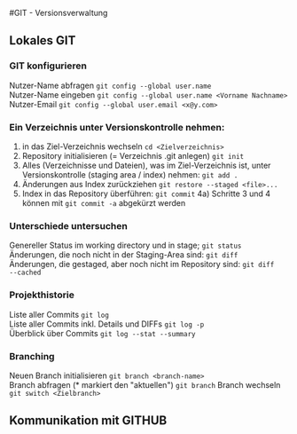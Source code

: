 #GIT - Versionsverwaltung

## Lokales GIT
### GIT konfigurieren
Nutzer-Name abfragen  ``git config --global user.name``  
Nutzer-Name eingeben  ``git config --global user.name <Vorname Nachname>``  
Nutzer-Email ``git config --global user.email <x@y.com>``  

### Ein Verzeichnis unter Versionskontrolle nehmen: 
1) in das Ziel-Verzeichnis wechseln ``cd <Zielverzeichnis>``  
2) Repository initialisieren (= Verzeichnis .git anlegen) ``git init``
3) Alles (Verzeichnisse und Dateien), was im Ziel-Verzeichnis ist, unter Versionskontrolle (staging area / index) nehmen: ``git add .``
5) Änderungen aus Index zurückziehen ``git restore --staged <file>...``
4) Index in das Repository überführen: ``git commit``
4a) Schritte 3 und 4 können mit ``git commit -a`` abgekürzt werden 

### Unterschiede untersuchen
Genereller Status im working directory und in stage; ``git status``  
Änderungen, die noch nicht in der Staging-Area sind: ``git diff``   
Änderungen, die gestaged, aber noch nicht im Repository sind: ``git diff   --cached``

### Projekthistorie
Liste aller Commits ``git log``  
Liste aller Commits inkl. Details und DIFFs ``git log -p``  
Überblick über Commits ``git log --stat --summary``  

### Branching
Neuen Branch initialisieren ``git branch <branch-name>``  
Branch abfragen (* markiert den "aktuellen") ``git branch``
Branch wechseln ``git switch <Zielbranch>``

## Kommunikation mit GITHUB

